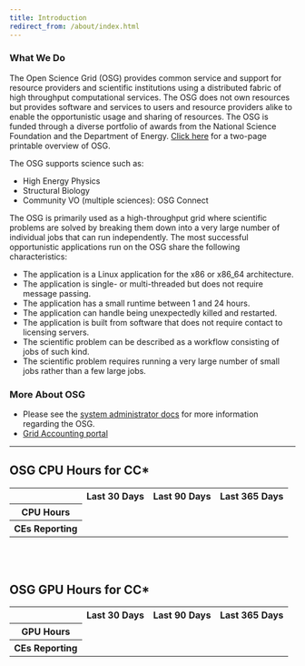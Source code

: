 ```yaml
---
title: Introduction
redirect_from: /about/index.html
---
```


### What We Do

The Open Science Grid (OSG) provides common service and support for resource providers and scientific institutions using
a distributed fabric of high throughput computational services.  The OSG does not own resources but provides software
and services to users and resource providers alike to enable the opportunistic usage and sharing of resources.  The OSG
is funded through a diverse portfolio of awards from the National Science Foundation and the Department of
Energy.  [Click here](/assets/pdf/OSG_Calling_Card_110515.pdf) for a two-page printable overview of OSG.

The OSG supports science such as:

- High Energy Physics
- Structural Biology
- Community VO (multiple sciences): OSG Connect

The OSG is primarily used as a high-throughput grid where scientific problems are solved by breaking them down into a
very large number of individual jobs that can run independently.  The most successful opportunistic applications run on
the OSG share the following characteristics:

- The application is a Linux application for the x86 or x86_64 architecture.
- The application is single- or multi-threaded but does not require message passing.
- The application has a small runtime between 1 and 24 hours.
- The application can handle being unexpectedly killed and restarted.
- The application is built from software that does not require contact to licensing servers.
- The scientific problem can be described as a workflow consisting of jobs of such kind.
- The scientific problem requires running a very large number of small jobs rather than a few large jobs.

### More About OSG

- Please see the [system administrator docs](https://opensciencegrid.org/docs/) for more information regarding the OSG.
- [Grid Accounting portal](https://gracc.opensciencegrid.org/)

<hr/>

<div>
<h2>OSG CPU Hours for CC*</h2>
<table>
<tr>
<th></th>
<th>Last 30 Days</th>
<th>Last 90 Days</th>
<th>Last 365 Days</th>
</tr>
<tr id="osg_hours_row">
<th>CPU Hours</th>
</tr>
<tr id="fqdn_count_row">
<th>CEs Reporting</th>
</tr>
</table>
<br/><br/>
<h2>OSG GPU Hours for CC*</h2>
<table>
<tr>
<th></th>
<th>Last 30 Days</th>
<th>Last 90 Days</th>
<th>Last 365 Days</th>
</tr>
<tr id="osg_hours_gpus_row">
<th>GPU Hours</th>
</tr>
<tr id="fqdn_count_gpus_row">
<th>CEs Reporting</th>
</tr>
</table>
</div>

<script>
(function() {
  $.getJSON("https://web0000.chtc.wisc.edu/osg-cpu-hours.json")
    .done(function(data) {
      $.each(data.hours_all, function(i, x) {
        $("<td>" + x + "</td>").appendTo("#osg_hours_row");
      });
      $.each(data.fqdn_counts_all, function(i, x) {
        $("<td>" + x + "</td>").appendTo("#fqdn_count_row");
      });
      // GPU jobs
      $.each(data.hours_gpu, function(i, x) {
        $("<td>" + x + "</td>").appendTo("#osg_hours_gpus_row");
      });
      $.each(data.fqdn_counts_gpu, function(i, x) {
        $("<td>" + x + "</td>").appendTo("#fqdn_count_gpus_row");
      });
    });
})();
</script>

